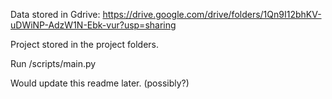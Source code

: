 Data stored in Gdrive: https://drive.google.com/drive/folders/1Qn9I12bhKV-uDWiNP-AdzW1N-Ebk-vur?usp=sharing

Project stored in the project folders.

Run /scripts/main.py


Would update this readme later. (possibly?)
